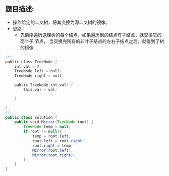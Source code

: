 题目描述:
---
* 操作给定的二叉树，将其变换为源二叉树的镜像。
* 思路：
	* 先前序遍历这棵树的每个结点，如果遍历到的结点有子结点，就交换它的两个子	 节点，
	 当交换完所有的非叶子结点的左右子结点之后，就得到了树的镜像
```java
/**
public class TreeNode {
    int val = 0;
    TreeNode left = null;
    TreeNode right = null;

    public TreeNode(int val) {
        this.val = val;

    }

}
*/
public class Solution {
    public void Mirror(TreeNode root) {
        TreeNode temp = null;
		if(root != null){
			temp = root.left;
			root.left = root.right;
			root.right = temp;
			Mirror(root.left);
			Mirror(root.right);
		}
    }
}
